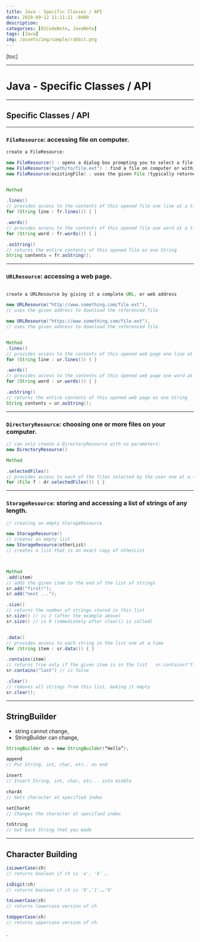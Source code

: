 ```yaml
---
title: Java - Specific Classes / API
date: 2020-09-12 11:11:11 -0400
description:
categories: [01CodeNote, JavaNote]
tags: [Java]
img: /assets/img/sample/rabbit.png
---
```


[toc]

---

# Java - Specific Classes / API

---

## Specific Classes / API

---

### `FileResource`: accessing file on computer.

```java
create a FileResource:

new FileResource() : opens a dialog box prompting you to select a file on your computer
new FileResource("path/to/file.ext") : find a file on computer or within your BlueJ project
new FileResource(existingFile) : uses the given File (typically returned by using a DirectoryResource)


Method

.lines()
// provides access to the contents of this opened file one line at a time
for (String line : fr.lines()) { }

.words()
// provides access to the contents of this opened file one word at a time
for (String word : fr.words()) { }

.asString()
// returns the entire contents of this opened file as one String
String contents = fr.asString();
```

---

### `URLResource`: accessing a web page.

```java

create a URLResource by giving it a complete URL, or web address

new URLResource("http://www.something.com/file.ext"),
// uses the given address to download the referenced file

new URLResource("https://www.something.com/file.ext"),
// uses the given address to download the referenced file


Method
.lines()
// provides access to the contents of this opened web page one line at a time
for (String line : ur.lines()) { }

.words()
// provides access to the contents of this opened web page one word at a time
for (String word : ur.words()) { }

.asString()
// returns the entire contents of this opened web page as one String
String contents = ur.asString();
```

---

### `DirectoryResource`: choosing one or more files on your computer.

```java
// can only create a DirectoryResource with no parameters:
new DirectoryResource()

Method

.selectedFiles()
// provides access to each of the files selected by the user one at a time
for (File f : dr.selectedFiles()) { }
```

---


### `StorageResource`: storing and accessing a list of strings of any length.

```java
// creating an empty StorageResource

new StorageResource()
// creates an empty list
new StorageResource(otherList)
// creates a list that is an exact copy of otherList



Method
.add(item)
// adds the given item to the end of the list of strings
sr.add("first!");
sr.add("next ...");

.size()
// returns the number of strings stored in this list
sr.size() // is 2 (after the example above)
sr.size() // is 0 (immediately after clear() is called)


.data()
// provides access to each string in the list one at a time
for (String item : sr.data()) { }

.contains(item)
// returns true only if the given item is in the list	sr.contains("first!") is true
sr.contains("last") // is false

.clear()
// removes all strings from this list, making it empty
sr.clear();
```

---

## StringBuilder
- string cannot change,
- StringBuilder can change,

```java
StringBuilder sb = new StringBuilder(“Hello”);

append
// Put String, int, char, etc.. on end

insert
// Insert String, int, char, etc... into middle

charAt
// Gets character at specified index

setCharAt
// Changes the character at specified index

toString
// Get back String that you made
```

---

## Character Building

```java
isLowerCase(ch)
// returns boolean if ch is 'a', 'b' …

isDigit(ch)
// returns boolean if ch is '0','1',…'9'

toLowerCase(ch)
// returns lowercase version of ch

toUpperCase(ch)
// returns uppercase version of ch
```




.
